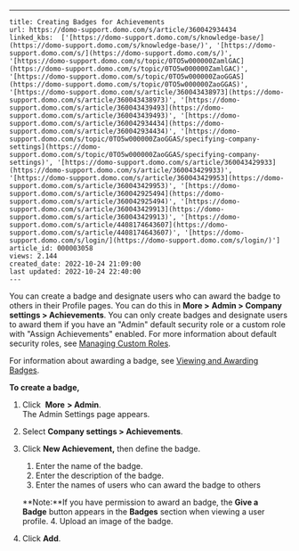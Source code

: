---
    title: Creating Badges for Achievements
    url: https://domo-support.domo.com/s/article/360042934434
    linked_kbs:  ['[https://domo-support.domo.com/s/knowledge-base/](https://domo-support.domo.com/s/knowledge-base/)', '[https://domo-support.domo.com/s/](https://domo-support.domo.com/s/)', '[https://domo-support.domo.com/s/topic/0TO5w000000ZamlGAC](https://domo-support.domo.com/s/topic/0TO5w000000ZamlGAC)', '[https://domo-support.domo.com/s/topic/0TO5w000000ZaoGGAS](https://domo-support.domo.com/s/topic/0TO5w000000ZaoGGAS)', '[https://domo-support.domo.com/s/article/360043438973](https://domo-support.domo.com/s/article/360043438973)', '[https://domo-support.domo.com/s/article/360043439493](https://domo-support.domo.com/s/article/360043439493)', '[https://domo-support.domo.com/s/article/360042934434](https://domo-support.domo.com/s/article/360042934434)', '[https://domo-support.domo.com/s/topic/0TO5w000000ZaoGGAS/specifying-company-settings](https://domo-support.domo.com/s/topic/0TO5w000000ZaoGGAS/specifying-company-settings)', '[https://domo-support.domo.com/s/article/360043429933](https://domo-support.domo.com/s/article/360043429933)', '[https://domo-support.domo.com/s/article/360043429953](https://domo-support.domo.com/s/article/360043429953)', '[https://domo-support.domo.com/s/article/360042925494](https://domo-support.domo.com/s/article/360042925494)', '[https://domo-support.domo.com/s/article/360043429913](https://domo-support.domo.com/s/article/360043429913)', '[https://domo-support.domo.com/s/article/4408174643607](https://domo-support.domo.com/s/article/4408174643607)', '[https://domo-support.domo.com/s/login/](https://domo-support.domo.com/s/login/)']
    article_id: 000003058
    views: 2.144
    created_date: 2022-10-24 21:09:00
    last updated: 2022-10-24 22:40:00
    ---



You can create a badge and designate users who can award the badge to others in their Profile pages. You can do this in **More >** **Admin > Company settings > Achievements**. You can only create badges and designate users to award them if you have an "Admin" default security role or a custom role with "Assign Achievements" enabled. For more information about default security roles, see [Managing Custom Roles](/s/article/360043438973 "Security Role Reference"). 


For information about awarding a badge, see [Viewing and Awarding Badges](/s/article/360043439493 "Viewing and Awarding Badges").





**To create a badge,**


1. Click  **More** **> Admin**.  
The Admin Settings page appears.
2. Select **Company settings > Achievements**.
3. Click **New Achievement,** then define the badge.


	1. Enter the name of the badge.
	2. Enter the description of the badge.
	3. Enter the names of users who can award the badge to others
	
	
	
	
	 
	
	
	**Note:**If you have permission to award an badge, the **Give a Badge** button appears in the **Badges** section when viewing a user profile.
	4. Upload an image of the badge.
4. Click **Add**.
